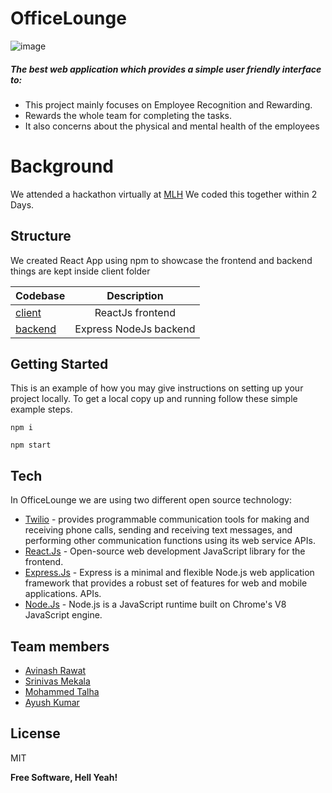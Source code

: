 # OfficeLounge
![image](https://user-images.githubusercontent.com/118159735/219945877-4f08182f-a2c6-42d6-8079-e3f513427adc.png)

##### The best web application which provides a simple user friendly interface to:
* This project mainly focuses on Employee Recognition and Rewarding.
* Rewards the whole team for completing the tasks.
* It also concerns about the physical and mental health of the employees

# Background
We attended a hackathon virtually at [MLH](https://mlh.io) We coded this together within 2 Days.

## Structure

We created React App using npm to showcase the frontend and backend things are kept inside client folder

| Codebase                |   Description           |
|:------------------------| :---------------------: |
|[client](client/src)     |  ReactJs frontend       |
|[backend](client/server) |  Express NodeJs backend |

## Getting Started

This is an example of how you may give instructions on setting up your project locally.
To get a local copy up and running follow these simple example steps.
```
npm i
```
```
npm start
```


## Tech
In OfficeLounge we are using two different open source technology:

- [Twilio](https://wwww.twilio.com) -  provides programmable communication tools for making and receiving phone calls, sending and receiving text messages, and performing other communication functions using its web service APIs.
- [React.Js](https://reactjs.org/) -  Open-source web development JavaScript library for the frontend.
- [Express.Js](https://expressjs.org) - Express is a minimal and flexible Node.js web application framework that provides a robust set of features for web and mobile applications. APIs. 
- [Node.Js](https://nodejs.org) - Node.js is a JavaScript runtime built on Chrome's V8 JavaScript engine.

## Team members

- [Avinash Rawat](https://github.com/onlyAvinash)
- [Srinivas Mekala](https://github.com/sri-nivas1227)
- [Mohammed Talha](https://github.com/nightsailor)
- [Ayush Kumar](https://github.com/aklite)


## License

MIT

**Free Software, Hell Yeah!**
